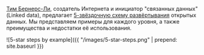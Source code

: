 [Тим Бернерс-Ли](http://www.w3.org/People/Berners-Lee/card#i), создатель Интернета и инициатор "связанных данных" (Linked data), предлагает [5-звёздочную схему развёртывания](http://www.w3.org/DesignIssues/LinkedData.html) открытых данных. Мы представляем примеры для каждого уровня, а также преимущества и недостатки её использования.

![5-star steps by example]({{ "/images/5-star-steps.png" | prepend: site.baseurl }})